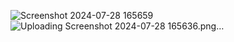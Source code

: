 ![Screenshot 2024-07-28 165659](https://github.com/user-attachments/assets/0cc32c41-c621-465e-a165-77babafe39a8)
![Uploading Screenshot 2024-07-28 165636.png…]()
